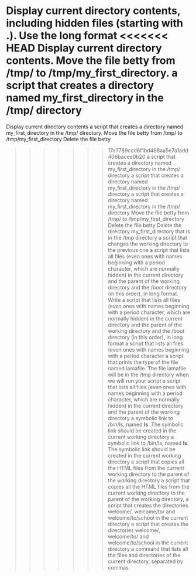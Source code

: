 Display current directory contents, including hidden files (starting with .). Use the long format
<<<<<<< HEAD
Display current directory contents.
Move the file betty from /tmp/ to /tmp/my_first_directory.
a script that creates a directory named my_first_directory in the /tmp/ directory
=======
Display current directory contents
 a script that creates a directory named my_first_directory in the /tmp/ directory.
Move the file betty from /tmp/ to /tmp/my_first_directory
Delete the file betty
>>>>>>> 17a7789ccd6f1bd488aa5e7a1add406bacee0b20
a script that creates a directory named my_first_directory in the /tmp/ directory
a script that creates a directory named my_first_directory in the /tmp/ directory
a script that creates a directory named my_first_directory in the /tmp/ directory
Move the file betty from /tmp/ to /tmp/my_first_directory
Delete the file betty
Delete the directory my_first_directory that is in the /tmp directory
a script that changes the working directory to the previous one
a script that lists all files (even ones with names beginning with a period character, which are normally hidden) in the current directory and the parent of the working directory and the /boot directory (in this order), in long format.
Write a script that lists all files (even ones with names beginning with a period character, which are normally hidden) in the current directory and the parent of the working directory and the /boot directory (in this order), in long format
a script that lists all files (even ones with names beginning with a period character
a script that prints the type of the file named iamafile. The file iamafile will be in the /tmp directory when we will run your script
a script that lists all files (even ones with names beginning with a period character, which are normally hidden) in the current directory and the parent of the working directory
a symbolic link to /bin/ls, named __ls__. The symbolic link should be created in the current working directory
 a symbolic link to /bin/ls, named __ls__. The symbolic link should be created in the current working directory
a script that copies all the HTML files from the current working directory to the parent of the working directory
a script that copies all the HTML files from the current working directory to the parent of the working directory,
a script that creates the directories welcome/, welcome/to/ and welcome/to/school in the current directory
a script that creates the directories welcome/, welcome/to/ and welcome/to/school in the current directory
a command that lists all the files and directories of the current directory, separated by commas
